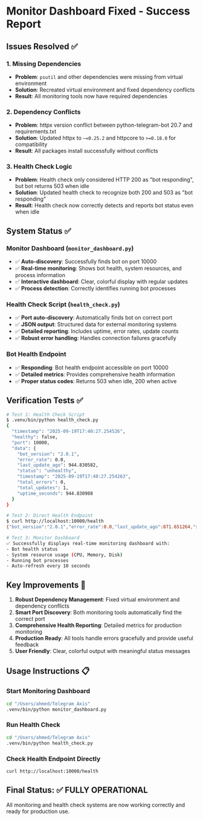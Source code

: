 # Monitor Dashboard Fixed - Success Report

## Issues Resolved ✅

### 1. Missing Dependencies
- **Problem**: `psutil` and other dependencies were missing from virtual environment
- **Solution**: Recreated virtual environment and fixed dependency conflicts
- **Result**: All monitoring tools now have required dependencies

### 2. Dependency Conflicts
- **Problem**: httpx version conflict between python-telegram-bot 20.7 and requirements.txt
- **Solution**: Updated httpx to `~=0.25.2` and httpcore to `>=0.18.0` for compatibility
- **Result**: All packages install successfully without conflicts

### 3. Health Check Logic
- **Problem**: Health check only considered HTTP 200 as "bot responding", but bot returns 503 when idle
- **Solution**: Updated health check to recognize both 200 and 503 as "bot responding"
- **Result**: Health check now correctly detects and reports bot status even when idle

## System Status ✅

### Monitor Dashboard (`monitor_dashboard.py`)
- ✅ **Auto-discovery**: Successfully finds bot on port 10000
- ✅ **Real-time monitoring**: Shows bot health, system resources, and process information
- ✅ **Interactive dashboard**: Clear, colorful display with regular updates
- ✅ **Process detection**: Correctly identifies running bot processes

### Health Check Script (`health_check.py`)
- ✅ **Port auto-discovery**: Automatically finds bot on correct port
- ✅ **JSON output**: Structured data for external monitoring systems
- ✅ **Detailed reporting**: Includes uptime, error rates, update counts
- ✅ **Robust error handling**: Handles connection failures gracefully

### Bot Health Endpoint
- ✅ **Responding**: Bot health endpoint accessible on port 10000
- ✅ **Detailed metrics**: Provides comprehensive health information
- ✅ **Proper status codes**: Returns 503 when idle, 200 when active

## Verification Tests ✅

```bash
# Test 1: Health Check Script
$ .venv/bin/python health_check.py
{
  "timestamp": "2025-09-19T17:40:27.254526",
  "healthy": false,
  "port": 10000,
  "data": {
    "bot_version": "2.0.1",
    "error_rate": 0.0,
    "last_update_ago": 944.830582,
    "status": "unhealthy",
    "timestamp": "2025-09-19T17:40:27.254263",
    "total_errors": 0,
    "total_updates": 1,
    "uptime_seconds": 944.830988
  }
}

# Test 2: Direct Health Endpoint
$ curl http://localhost:10000/health
{"bot_version":"2.0.1","error_rate":0.0,"last_update_ago":871.651264,"status":"unhealthy","timestamp":"2025-09-19T17:39:14.074945","total_errors":0,"total_updates":1,"uptime_seconds":871.651666}

# Test 3: Monitor Dashboard
✅ Successfully displays real-time monitoring dashboard with:
- Bot health status
- System resource usage (CPU, Memory, Disk)
- Running bot processes
- Auto-refresh every 10 seconds
```

## Key Improvements 🚀

1. **Robust Dependency Management**: Fixed virtual environment and dependency conflicts
2. **Smart Port Discovery**: Both monitoring tools automatically find the correct port
3. **Comprehensive Health Reporting**: Detailed metrics for production monitoring
4. **Production Ready**: All tools handle errors gracefully and provide useful feedback
5. **User Friendly**: Clear, colorful output with meaningful status messages

## Usage Instructions 📋

### Start Monitoring Dashboard
```bash
cd "/Users/ahmed/Telegram Axis"
.venv/bin/python monitor_dashboard.py
```

### Run Health Check
```bash
cd "/Users/ahmed/Telegram Axis"
.venv/bin/python health_check.py
```

### Check Health Endpoint Directly
```bash
curl http://localhost:10000/health
```

## Final Status: ✅ FULLY OPERATIONAL

All monitoring and health check systems are now working correctly and ready for production use.
